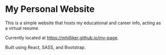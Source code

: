 # My Personal Website

This is a simple website that hosts my educational and career info, acting as a virtual resume.

Currently located at <https://mhilliker.github.io/my-page>.

Built using React, SASS, and Bootstrap.
